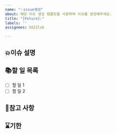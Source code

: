```yaml
---
name: "✨issue생성"
about: 해당 이슈 생성 템플릿을 사용하여 이슈를 생성해주세요.
title: "[Feture]:"
labels: ''
assignees: 5622lsk

---
```


<!--
이슈 이름 컨벤션
[BUG] : 기존 기능의 문제를 수정하는 작업
[FEAT] : 새로운 기능을 추가하는 작업
[IMPR] : 기존 기능이나 코드의 개선 작업
[DOC] : 문서 작성 및 업데이트 작업
[OTHER] : 기타 필요한 작업
-->

## 💥이슈 설명

## 📚할 일 목록
- [ ] 할 일 1
- [ ] 할 일 2

## 👀참고 사항

## ⌛기한
